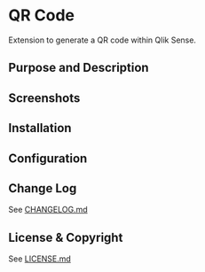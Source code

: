 # QR Code
Extension to generate a QR code within Qlik Sense.

## Purpose and Description

## Screenshots

## Installation

## Configuration

## Change Log

See [CHANGELOG.md](ChangeLog.md)

## License & Copyright

See [LICENSE.md](License.md)
